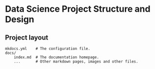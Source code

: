 # Data Science Project Structure and Design

## Project layout

    mkdocs.yml    # The configuration file.
    docs/
        index.md  # The documentation homepage.
        ...       # Other markdown pages, images and other files.
